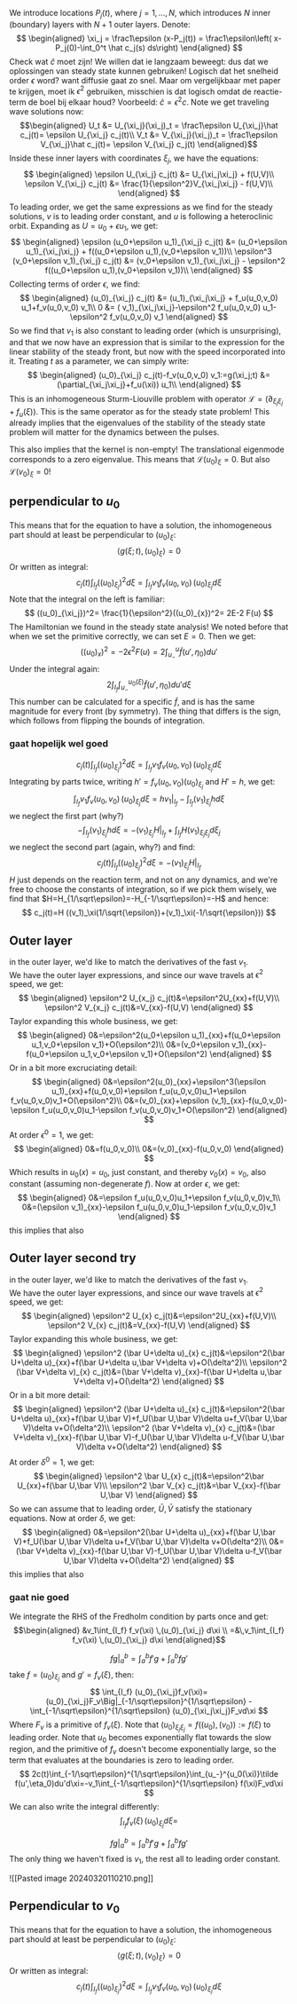 We introduce locations $P_j(t)$, where $j=1,\dots,N$, which introduces $N$ inner (boundary) layers with $N+1$ outer layers. Denote:
$$
\begin{aligned}
\xi_j = \frac1\epsilon (x-P_j(t)) = \frac1\epsilon\left( x-P_j(0)-\int_0^t \hat c_j(s) ds\right)
\end{aligned}
$$
Check wat $\hat c$ moet zijn! We willen dat ie langzaam beweegt: dus dat we oplossingen van steady state kunnen gebruiken! Logisch dat het snelheid order $\epsilon$ word? want diffusie gaat zo snel.
Maar om vergelijkbaar met paper te krijgen, moet ik $\epsilon^2$ gebruiken, misschien is dat logisch omdat de reactie-term de boel bij elkaar houd?
Voorbeeld: $\hat c = \epsilon^2 c$. 
Note we get traveling wave solutions now:
$$\begin{aligned}
U_t &= U_{\xi_j}(\xi_j)_t = \frac1\epsilon U_{\xi_j}\hat c_j(t)= \epsilon  U_{\xi_j} c_j(t)\\
V_t &= V_{\xi_j}(\xi_j)_t = \frac1\epsilon V_{\xi_j}\hat c_j(t)= \epsilon V_{\xi_j} c_j(t)
\end{aligned}$$
Inside these inner layers with coordinates $\xi_j$, we have the equations:
$$
\begin{aligned}
\epsilon U_{\xi_j} c_j(t) &=  U_{\xi_j\xi_j} + f(U,V)\\
\epsilon V_{\xi_j} c_j(t) &=  \frac{1}{\epsilon^2}V_{\xi_j\xi_j} - f(U,V)\\
\end{aligned}
$$
To leading order, we get the same expressions as we find for the steady solutions, $v$ is to leading order constant, and $u$ is following a heteroclinic orbit. Expanding as $U = u_0+\epsilon u_1$, we get:
$$
\begin{aligned}
\epsilon (u_0+\epsilon u_1)_{\xi_j} c_j(t) &=  (u_0+\epsilon u_1)_{\xi_j\xi_j} + f((u_0+\epsilon u_1),(v_0+\epsilon v_1))\\
\epsilon^3 (v_0+\epsilon v_1)_{\xi_j} c_j(t) &=  (v_0+\epsilon v_1)_{\xi_j\xi_j} - \epsilon^2 f((u_0+\epsilon u_1),(v_0+\epsilon v_1))\\
\end{aligned}
$$
Collecting terms of order $\epsilon$, we find:
$$
\begin{aligned}
 (u_0)_{\xi_j} c_j(t) &=   (u_1)_{\xi_j\xi_j} + f_u(u_0,v_0) u_1+f_v(u_0,v_0) v_1\\
0 &=  ( v_1)_{\xi_j\xi_j}-\epsilon^2 f_u(u_0,v_0) u_1-\epsilon^2 f_v(u_0,v_0) v_1
\end{aligned}
$$
So we find that $v_1$ is also constant to leading order (which is unsurprising), and that we now have an expression that is similar to the expression for the linear stability of the steady front, but now with the speed incorporated into it.
Treating $t$ as a parameter, we can simply write:
$$
\begin{aligned}
(u_0)_{\xi_j} c_j(t)-f_v(u_0,v_0) v_1:=g(\xi_j;t) &=  (\partial_{\xi_j\xi_j}+f_u(\xi)) u_1\\
\end{aligned}
$$
This is an inhomogeneous Sturm-Liouville problem with operator $\mathcal L =   (\partial_{\xi_j\xi_j}+f_u(\xi))$. This is the same operator as for the steady state problem! This already implies that the eigenvalues of the stability of the steady state problem will matter for the dynamics between the pulses.

This also implies that the kernel is non-empty! The translational eigenmode corresponds to a zero eigenvalue. This means that $\mathcal L (u_0)_\xi=0$. But also $\mathcal L (v_0)_\xi=0$! 
## perpendicular to $u_0$
This means that for the equation to have a solution, the inhomogeneous part should at least be perpendicular to $(u_0)_\xi$:
$$
\langle g(\xi;t),(u_0)_\xi \rangle=0
$$
Or written as integral:
$$
c_j(t)\int_{I_f} ((u_0)_{\xi_j})^2 d\xi=\int_{I_f} v_1 f_v(u_0,v_0) \,(u_0)_{\xi_j}  d\xi
$$
Note that the integral on the left is familiar:
$$
((u_0)_{\xi_j})^2= \frac{1}{\epsilon^2}((u_0)_{x})^2= 2E-2 F(u)
$$
The Hamiltonian we found in the steady state analysis!
We noted before that when we set the primitive correctly, we can set $E=0$. Then we get:
$$
((u_0)_{x})^2= -2 \epsilon^2F(u) = 2\int_{u_-}^u\tilde f(u',\eta_0)du'
$$
Under the integral again:
$$
2\int_{I_f}\int_{u_-}^{u_0(\xi)}\tilde f(u',\eta_0)du'd\xi
$$
This number can be calculated for a specific $\tilde f$, and is has the same magnitude for every front (by symmetry). The thing that differs is the sign, which follows from flipping the bounds of integration.

### gaat hopelijk wel goed

$$
c_j(t)\int_{I_f} ((u_0)_{\xi_j})^2 d\xi=\int_{I_f} v_1 f_v(u_0,v_0) \,(u_0)_{\xi_j}  d\xi
$$
Integrating by parts twice, writing $h' = f_v(u_0,v_0)(u_0)_{\xi_j}$ and $H' = h$, we get:
$$
\int_{I_f} v_1 f_v(u_0,v_0) \,(u_0)_{\xi_j}  d\xi = h v_1\Big|_{I_f}-\int_{I_f}(v_1)_{\xi_j} hd\xi
$$
we neglect the first part (why?)
$$
-\int_{I_f}(v_1)_{\xi_j}hd\xi = -(v_1)_{\xi_j} H\Big |_{I_f}+\int_{I_f}H (v_1)_{\xi_j\xi_j}d\xi_j
$$
we neglect the second part (again, why?) and find:
$$
c_j(t)\int_{I_f} ((u_0)_{\xi_j})^2 d\xi=-(v_1)_{\xi_j} H\Big |_{I_f}
$$
$H$ just depends on the reaction term, and not on any dynamics, and we're free to choose the constants of integration, so if we pick them wisely, we find that $H=H_{1/\sqrt\epsilon}=-H_{-1/\sqrt\epsilon}=-H$ and hence:
$$
c_j(t)=H ((v_1)_\xi(1/\sqrt{\epsilon})+(v_1)_\xi(-1/\sqrt{\epsilon}))
$$


## Outer layer
in the outer layer, we'd like to match the derivatives of the fast $v_1$.  
We have the outer layer expressions, and since our wave travels at $\epsilon^2$ speed, we get:
$$
\begin{aligned}
\epsilon^2 U_{x_j} c_j(t)&=\epsilon^2U_{xx}+f(U,V)\\
\epsilon^2 V_{x_j} c_j(t)&=V_{xx}-f(U,V)
\end{aligned}
$$
Taylor expanding this whole business, we get:
$$
\begin{aligned}
0&=\epsilon^2(u_0+\epsilon u_1)_{xx}+f(u_0+\epsilon u_1,v_0+\epsilon v_1)+O(\epsilon^2)\\
0&=(v_0+\epsilon v_1)_{xx}-f(u_0+\epsilon u_1,v_0+\epsilon v_1)+O(\epsilon^2)
\end{aligned}
$$
Or in a bit more excruciating detail:
$$
\begin{aligned}
0&=\epsilon^2(u_0)_{xx}+\epsilon^3(\epsilon u_1)_{xx}+f(u_0,v_0)+\epsilon f_u(u_0,v_0)u_1+\epsilon f_v(u_0,v_0)v_1+O(\epsilon^2)\\
0&=(v_0)_{xx}+\epsilon (v_1)_{xx}-f(u_0,v_0)-\epsilon f_u(u_0,v_0)u_1-\epsilon f_v(u_0,v_0)v_1+O(\epsilon^2)
\end{aligned}
$$
At order $\epsilon^0=1$, we get:
$$
\begin{aligned}
0&=f(u_0,v_0)\\
0&=(v_0)_{xx}-f(u_0,v_0)
\end{aligned}
$$
Which results in $u_0(x)=u_0$, just constant, and thereby $v_0(x)=v_0$, also constant (assuming non-degenerate $f$).
Now at order $\epsilon$, we get:
$$
\begin{aligned}
0&=\epsilon f_u(u_0,v_0)u_1+\epsilon f_v(u_0,v_0)v_1\\
0&=(\epsilon v_1)_{xx}-\epsilon f_u(u_0,v_0)u_1-\epsilon f_v(u_0,v_0)v_1
\end{aligned}
$$
this implies that also 


## Outer layer second try
in the outer layer, we'd like to match the derivatives of the fast $v_1$.  
We have the outer layer expressions, and since our wave travels at $\epsilon^2$ speed, we get:
$$
\begin{aligned}
\epsilon^2 U_{x} c_j(t)&=\epsilon^2U_{xx}+f(U,V)\\
\epsilon^2 V_{x} c_j(t)&=V_{xx}-f(U,V)
\end{aligned}
$$
Taylor expanding this whole business, we get:
$$
\begin{aligned}
\epsilon^2 (\bar U+\delta u)_{x} c_j(t)&=\epsilon^2(\bar U+\delta u)_{xx}+f(\bar U+\delta u,\bar V+\delta v)+O(\delta^2)\\
\epsilon^2 (\bar V+\delta v)_{x} c_j(t)&=(\bar V+\delta v)_{xx}-f(\bar U+\delta u,\bar V+\delta v)+O(\delta^2)
\end{aligned}
$$
Or in a bit more detail:
$$
\begin{aligned}
\epsilon^2 (\bar U+\delta u)_{x} c_j(t)&=\epsilon^2(\bar U+\delta u)_{xx}+f(\bar U,\bar V)+f_U(\bar U,\bar V)\delta u+f_V(\bar U,\bar V)\delta v+O(\delta^2)\\
\epsilon^2 (\bar V+\delta v)_{x} c_j(t)&=(\bar V+\delta v)_{xx}-f(\bar U,\bar V)-f_U(\bar U,\bar V)\delta u-f_V(\bar U,\bar V)\delta v+O(\delta^2)
\end{aligned}
$$
At order $\delta^0=1$, we get:
$$
\begin{aligned}
\epsilon^2 \bar U_{x} c_j(t)&=\epsilon^2\bar U_{xx}+f(\bar U,\bar V)\\
\epsilon^2 \bar V_{x} c_j(t)&=\bar V_{xx}-f(\bar U,\bar V)
\end{aligned}
$$
So we can assume that to leading order, $\bar U,\bar V$ satisfy the stationary equations.
Now at order $\delta$, we get:
$$
\begin{aligned}
0&=\epsilon^2(\bar U+\delta u)_{xx}+f(\bar U,\bar V)+f_U(\bar U,\bar V)\delta u+f_V(\bar U,\bar V)\delta v+O(\delta^2)\\
0&=(\bar V+\delta v)_{xx}-f(\bar U,\bar V)-f_U(\bar U,\bar V)\delta u-f_V(\bar U,\bar V)\delta v+O(\delta^2)
\end{aligned}
$$
this implies that also 


### gaat nie goed

We integrate the RHS of the Fredholm condition by parts once and get:
$$\begin{aligned}
&v_1\int_{I_f} f_v(\xi) \,(u_0)_{\xi_j}  d\xi \\
=&\,v_1\int_{I_f} f_v(\xi) \,(u_0)_{\xi_j}  d\xi 
\end{aligned}$$

$$
fg\Big|_a^b = \int_a^b f'g+\int_a^b fg'
$$
take $f=(u_0)_{\xi_j}$ and $g'=f_v(\xi)$, then:
$$
\int_{I_f} (u_0)_{\xi_j}f_v(\xi)=(u_0)_{\xi_j}F_v\Big|_{-1/\sqrt\epsilon}^{1/\sqrt\epsilon} -\int_{-1/\sqrt\epsilon}^{1/\sqrt\epsilon} (u_0)_{\xi_j\xi_j}F_vd\xi
$$
Where $F_v$ is a primitive of $f_v(\xi)$. Note that $(u_0)_{\xi_j\xi_j} =f((u_0),(v_0)):=f(\xi)$ to leading order. 
Note that $u_0$ becomes exponentially flat towards the slow region, and the primitive of $f_v$ doesn't become exponentially large, so the term that evaluates at the boundaries is zero to leading order.
$$
2c(t)\int_{-1/\sqrt\epsilon}^{1/\sqrt\epsilon}\int_{u_-}^{u_0(\xi)}\tilde f(u',\eta_0)du'd\xi=-v_1\int_{-1/\sqrt\epsilon}^{1/\sqrt\epsilon} f(\xi)F_vd\xi
$$
We can also write the integral differently:
$$
\int_{I_f} f_v(\xi) \,(u_0)_{\xi_j}  d\xi =
$$

$$
fg\Big|_a^b = \int_a^b f'g+\int_a^b fg'
$$
The only thing we haven't fixed is $v_1$, the rest all to leading order constant. 

![[Pasted image 20240320110210.png]]
## Perpendicular to $v_0$
This means that for the equation to have a solution, the inhomogeneous part should at least be perpendicular to $(u_0)_\xi$:
$$
\langle g(\xi;t),(v_0)_\xi \rangle=0
$$
Or written as integral:
$$
c_j(t)\int_{I_f} ((u_0)_{\xi_j})^2 d\xi=\int_{I_f} v_1 f_v(u_0,v_0) \,(u_0)_{\xi_j}  d\xi
$$
